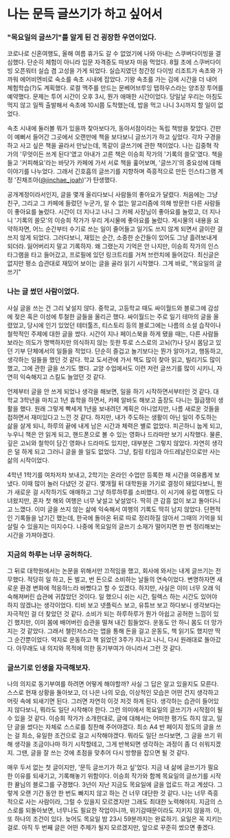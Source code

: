 # 나는 문득 글쓰기가 하고 싶어서

### "목요일의 글쓰기"를 알게 된 건 굉장한 우연이었다.

코로나로 신혼여행도, 올해 여름 휴가도 갈 수 없었기에 나와 아내는 스쿠버다이빙을 결심했다. 단순히 체험이 아니라 입문 자격증도 따보자 마음 먹었다. 8월 초에 스쿠버다이빙 오픈워터 실습 겸 고성을 가게 되었다. 실습지였던 청간정 다이빙 리조트가 속초와 가까워 에어비엔비로 숙소를 속초 시내에 잡았다. 기왕 속초를 가는 김에 시간을 더 내어 체험학습(?)도 계획했다. 로컬 맥주를 만드는 문베어브루잉 탭하우스라는 양조장 투어를 예약했다. 문제는 투어 시간이 오후 3시, 뭔가 애매한 시간이었다. 당일날 우리는 아침도 먹지 않고 일찍 출발해서 속초에 10시쯤 도착했는데, 밥을 먹고 나니 3시까지 할 일이 없었다.

속초 시내에 둘러볼 뭐가 있을까 찾아보다가, 동아서점이라는 독립 책방을 찾았다. 간판이 예뻐서 들어간 그곳에서 오랜만에 책을 보다보니 글쓰기가 하고 싶었다. 각자 구경을 하고 사고 싶은 책을 골라서 만났는데, 똑같이 글쓰기에 관한 책이었다. 나는 김중혁 작가의 '무엇이든 쓰게 된다'였고 아내가 고른 책은 이승희 작가의 '기록의 쓸모'였다. 책을 들고 '커피해요'라는 바닷가 카페에 가서 서로 책을 훑어보며, '글쓰기'의 중요성에 대해 이야기를 나누었다. 그래서 긴호흡의 글쓰기를 지향하며 즉흥적으로 만든 인스타그램 계정 '진채조아([@jinchae_joah](https://www.instagram.com/jinchae_joah))'가 탄생했다.

공개계정이라서인지, 글을 몇개 올리다보니 사람들의 좋아요가 달렸다. 처음에는 그냥 친구, 그리고 그 카페에 들렀던 누군가, 알 수 없는 알고리즘에 의해 방문한 다른 사람들이 좋아요를 눌렀다. 시간이 더 지나고 나니 그 카페 사장님이 좋아요를 눌렀고, 더 지나니 '기록의 쓸모'의 이승희 작가가 우리 게시물에 좋아요를 눌렀다. 게시물의 내용을 요약하자면, 어느 순간부터 수기로 쓰는 일이 줄어들고 일기도 쓰지 않게 되면서 글이란 걸 쓰지 않게 되었다. 그러다보니, 재밌는 순간, 소중한 순간들이 있어도 그냥 흘려보내게 되더라. 잃어버리지 말고 기록하자. 왜 그랬는지 기억은 안 나지만, 이승희 작가의 인스타그램을 타고 들어갔고, 프로필에 있던 링크트리를 거쳐 브런치에 들어갔다. 최신글은 없지만 평소 습관대로 재밌어 보이는 글을 골라 읽기 시작했다. 그게 바로, "목요일의 글쓰기"



### 나는 글 썼던 사람이었다.

사실 글을 쓰는 건 그리 낯설지 않다. 중학교, 고등학교 때도 싸이월드와 블로그에 감성에 젖은 혹은 이성에 투철한 글들을 올리곤 했다. 싸이월드는 주로 일기 테마의 글을 올렸었고, 당시에 인기 있었던 테터툴즈, 티스토리 등의 블로그에는 나름의 소설 습작이나 철학적인 주제에 대한 글을 썼다. 시간이 지나 페이스북을 하게 됐을 때는, 다른 사람들 보라는 의도가 명백하지만 의식하지 않는 듯한 투로 스스로의 고뇌(?)나 당시 몸담고 있던 기부 단체에서의 일들을 적었다. 단순히 즐겁고 놀기보다는 뭔가 알아가고, 행동하고, 생각하는 일들을 했던 것 같다. 학교 도서관에 가서 책도 많이 찾아 읽고, 빌리기도 많이 했고, 그에 관한 글을 쓰기도 했다. 교양 수업에서도 이런 저런 글쓰기를 많이 시키니, 자연히 익숙해지고 스킬도 늘었던 것 같다.

언제부터 글을 안 쓰게 되었나 생각을 해보면, 일을 하기 시작하면서부터인 것 같다.  대학교 3학년을 마치고 1년 휴학을 하면서, 카페 알바도 해보고 출장도 다니는 월급쟁이 생활을 했다. 원래 그렇게 빡세게 1년을 보내려던 계획은 아니었지만, 나름 새로운 것들을 접하면서 재미있다고 느낀 것 같다. 하지만, 내가 주도하는 생활이 아닌 일이 주도하는 삶을 살게 되니, 하루의 끝에 내게 남은 시간과 체력은 별로 없었다. 피곤하니 눕게 되고, 누우니 책은 안 읽게 되고, 핸드폰으로 볼 수 있는 영화나 드라마만 보기 시작했다. 물론, 깊은 고뇌와 철학이 담긴 영화나 드라마도 있지만, 대부분은 그렇지 않았다. 자연히 생각은 덜 하게 되고 그러니 글을 쓸 일도 없었다. 그냥, 킬링 타임과 아드레날린으로만 사는 삶의 시작이었다.

4학년 1학기를 여차저차 보내고, 2학기는 온라인 수업만 등록한 채 시간을 여유롭게 보냈다. 이때 많이 놀러 다녔던 것 같다. 몇개월 뒤 대학원을 가기로 결정이 돼있다보니, 뭔가 새로운 걸 시작하기도 애매하고 그냥 하루하루를 소비했다. 이 시기에 유럽 여행도 다녀왔지만, 혼자 첫 해외 여행은 너무 낯설고 낯설었다. 딱히 큰 감흥 없이 보고 돌아다니고 느꼈다. 이미 글을 쓰지 않는 삶에 익숙해서 여행의 기록도 딱히 남지 않았다. 단편적인 기록들을 남기긴 했는데, 한국에 돌아온 뒤로 따로 정리하질 않아서 그때의 기억을 되살릴 수 있을지는 미지수다. 나중에 목요일의 글쓰기 소재가 떨어지면 한 번 정리해보는 시간을 가져야겠다.



### 지금의 하루는 너무 공허하다.

그 뒤로 대학원에서는 논문을 위해서만 끄적임을 했고, 회사에 와서는 내게 글쓰기는 전무했다. 적당히 일 하고, 돈 벌고, 번 돈으로 소비하는 날들의 연속이었다. 변명하자면 새로운 환경 변화에 적응하느라 바빴다고 할 수 있겠다. 하지만, 사실은 이미 너무 오래 익숙해져버린 습관에 귀찮았던 것이다. 일 했으니 쉬는 시간, 릴렉스 하는 시간도 있어야 하지 않겠냐는 생각이었다. 티비 보고 넷플릭스 보고, 유튜브 보고 하다보니 생각보다는 자극적인 걸 더 찾았던 것 같다. 소비가 되는 하루하루가 뭔가 아쉽고 공허한 느낌이 있긴 했지만, 이미 몸에 배어버린 습관을 떨쳐 내긴 힘들었다. 운동도 안 하니 몸도 더 망가지는 것 같았다. 그래서 챌린저스라는 앱을 통해 돈을 걸고 운동도, 책 읽기도 했지만 딱 그 순간뿐이었다. 억지로 운동하고 책 읽었던 3주가 지나고 나니, 다시 원래대로 돌아갔다. 아무래도 내 의지와 목적에 의한 동기부여가 아니라서 그런 것 같다.



### 글쓰기로 인생을 자극해보자.

나의 의지로 동기부여를 하려면 어떻게 해야할까? 사실 그 답은 알고 있을지도 모른다. 스스로 현재 상황을 돌아보고, 더 나은 나의 모습, 이상적인 모습은 어떤 건지 생각하고 머릿 속에 되새기면 된다. 그러면 자연히 이것 저것 하게 된다. 생각하는 습관이 들어있지 않다보니, 뭐라도 일단 시작해야 한다. 그런 의미에서 목요일의 글쓰기가 시작점이 될 수 있을 것 같다. 이승희 작가가 소개한대로, 글에 대해서는 어떠한 평가도 하지 않고, 일단 글을 썼다는 자체로 스스로를 칭찬해 주어야겠다. 최소 A4 반 페이지 정도의 글을 쓰는 걸 최소, 유일한 조건으로 걸고 시작해야겠다. 뭐라도 일단 쓰다보면, 그 글을 쓰기 위해 생각을 조금이나마 하기 시작할테고, 그게 반복되면 생각하는 과정이 좀 더 쉬워지겠지. 그땐, 글을 잘 쓰는 것에 초점을 맞추어 다시 방향을 잡으면 될 것 같다.

매우 두서 없는 첫 글이지만, '문득 글쓰기가 하고 싶'었다. 지금 내 삶에 글쓰기가 필요한 이유를 되새기고, 기록해놓기 위함이다. 이승희 작가와 함께 목요일의 글쓰기를 시작한 뀰님의 블로그를 구경했다. 3년이 지난 지금도 목요일에 글을 업로드 하고 계셨다. 그렇게 오랜 기간 동안 한 번도 빠지지 않고 하는 건 너무 대단한 것 같다. 나는 너무 즉흥적으로 사는 사람이라, 그럴 수 있을지 모르겠지만 그래도 최대한 노력해야지. 지금의 스스로를 되돌아보면, 너무나도 필요한 작업이니까, 위기감때문이라도 지키지 않을까. 아, 또 하나의 조건이 있다. 늦어도 목요일 밤 23시 59분까지는 완료하기. 요일은 꼭 지키는 걸로. 아직 두 번째 글은 어떤 주제가 될지 모르겠지만, 앞으로 꾸준히 썼으면 좋겠다.